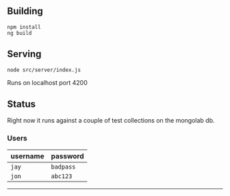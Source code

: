## Building

```
npm install
ng build
```

## Serving

```
node src/server/index.js
```

Runs on localhost port 4200

## Status

Right now it runs against a couple of test collections on the mongolab db.

### Users

|username|password|
|--------|--------|
|`jay`|`badpass`|
|`jon`|`abc123`|
-------------------

